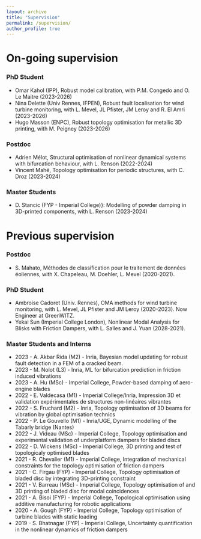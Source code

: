 ```yaml
---
layout: archive
title: "Supervision"
permalink: /supervision/
author_profile: true
---
```


On-going supervision
==

### PhD Student

- Omar Kahol (IPP), Robust model calibration, with P.M. Congedo and O. Le Maitre (2023-2026)
- Nina Delette (Univ Rennes, IFPEN), Robust fault localisation for wind turbine monitoring, with L. Mevel, JL Pfister, JM Leroy and R. El Amri (2023-2026)
- Hugo Masson (ENPC), Robust topology optimisation for metallic 3D printing, with M. Peigney (2023-2026)

### Postdoc

- Adrien Mélot, Structural optimisation of nonlinear dynamical systems with bifurcation behaviour, with L. Renson (2022-2024) 
- Vincent Mahé, Topology optimisation for periodic structures, with C. Droz (2023-2024)

### Master Students
- D. Stancic (FYP - Imperial College)}: Modelling of powder damping in 3D-printed components, with L. Renson (2023-2024)

Previous supervision
==

### Postdoc

- S. Mahato, Méthodes de classification pour le traitement de données éoliennes, with X. Chapeleau, M. Doehler, L. Mevel (2020-2021).

### PhD Student

- Ambroise Cadoret (Univ. Rennes), OMA methods for wind turbine monitoring, with L. Mevel, JL Pfister and JM Leroy (2020-2023). Now Engineer at GreenWITZ.
- Yekai Sun (Imperial College London), Nonlinear Modal Analysis for Blisks with Friction Dampers, with L. Salles and J. Yuan (2028-2021).

### Master Students and Interns
- 2023 - A. Akbar Rida (M2) - Inria, Bayesian model updating for robust fault detection in a FEM of a cracked beam.
- 2023 - M. Nolot (L3) - Inria, ML for bifurcation prediction in friction induced vibrations
- 2023 - A. Hu (MSc)  - Imperial College, Powder-based damping of aero-engine blades
- 2022 - E. Valdecasa (M1)  - Imperial College/Inria, Impression 3D et validation expérimentales de structures non-linéaires vibrantes
- 2022 - S. Fruchard (M2) - Inria, Topology optimisation of 3D beams for vibration by global optimisation technics 
- 2022 - P. Le Gouvello (M1) - Inria/UGE, Dynamic modelling of the Tabarly bridge (Nantes) 
- 2022 - J. Videau (MSc)  - Imperial College, Topology optimisation and experimental validation of underplatform dampers for bladed discs
- 2022 - D. Wickens (MSc)  - Imperial College, 3D printing and test of topologicaly optimised blades
- 2021 - R. Chevalier (M1)  - Imperial College, Integration of mechanical constraints for the topology optimisation of friction dampers
- 2021 - C. Firgau  (FYP) - Imperial College, Topology optimisation of bladed disc by integrating 3D-printing constraint 
- 2021 - V. Barreau (MSc)  - Imperial College, Topology optimisation of and 3D printing of bladed disc for modal coincidences 
- 2021 - A. Bisoi (FYP)  - Imperial College, Topological optimisation using additive manufacturing for robotic applications
- 2020 - A. Gough (FYP)  - Imperial College, Topology optimisation of turbine blades with static loading 
- 2019 - S. Bhatnagar (FYP)  - Imperial College, Uncertainty quantification in the nonlinear dynamics of friction dampers 

<!-----
{% include base_path %}


{% for post in site.supervision %}
  {% include archive-single.html %}
{% endfor %}
------>
